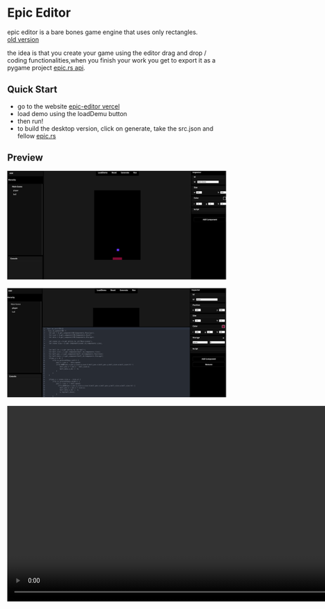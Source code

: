 # Epic Editor
epic editor is a bare bones game engine that uses only rectangles.             
[old version](https://github.com/t-88/ta6bi9y)
    
the idea is that you create your game using the editor drag and drop / coding functionalities,when you finish your work you get to export it as a pygame project [epic.rs api](https://github.com/t-88/epic.rs).          
        

## Quick Start
- go to the website [epic-editor vercel](https://epic-editor.vercel.app/)
- load demo using the loadDemu button
- then run!
- to build the desktop version, click on generate, take the src.json and fellow [epic.rs](https://github.com/t-88/epic.rs) 


## Preview
<center> <img src="preview/epic_editor.png" width="900" /> </center>    
<br/>
<center> <img src="preview/code_editor.png" width="900" /> </center>   
<br/>
<center> 
<video src='preview/pong_game.mp4' width="900"/>
</center>   
